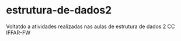 # estrutura-de-dados2
Voltatdo a atividades realizadas nas aulas de estrutura de dados 2 CC IFFAR-FW

